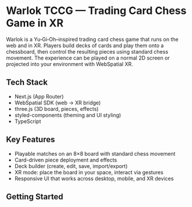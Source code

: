 # Warlok TCCG — Trading Card Chess Game in XR

Warlok is a Yu‑Gi‑Oh–inspired trading card chess game that runs on the web and in XR. Players build decks of cards and play them onto a chessboard, then control the resulting pieces using standard chess movement. The experience can be played on a normal 2D screen or projected into your environment with WebSpatial XR.

## Tech Stack

- Next.js (App Router)
- WebSpatial SDK (web → XR bridge)
- three.js (3D board, pieces, effects)
- styled-components (theming and UI styling)
- TypeScript

## Key Features

- Playable matches on an 8×8 board with standard chess movement
- Card-driven piece deployment and effects
- Deck builder (create, edit, save, import/export)
- XR mode: place the board in your space, interact via gestures
- Responsive UI that works across desktop, mobile, and XR devices

## Getting Started
